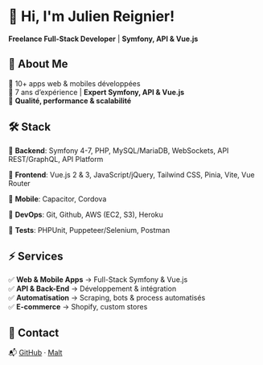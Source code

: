 # 👋 Hi, I'm Julien Reignier!

**Freelance Full-Stack Developer** | **Symfony, API & Vue.js**  

## 🚀 About Me  
🔹 10+ apps web & mobiles développées  
🔹 7 ans d’expérience | **Expert Symfony, API & Vue.js**  
🔹 **Qualité, performance & scalabilité**  

## 🛠️ Stack  
🔹 **Backend**: Symfony 4-7, PHP, MySQL/MariaDB, WebSockets, API REST/GraphQL, API Platform

🔹 **Frontend**: Vue.js 2 & 3, JavaScript/jQuery, Tailwind CSS, Pinia, Vite, Vue Router

🔹 **Mobile**: Capacitor, Cordova

🔹 **DevOps**: Git, Github, AWS (EC2, S3), Heroku

🔹 **Tests**: PHPUnit, Puppeteer/Selenium, Postman

## ⚡ Services  
✅ **Web & Mobile Apps** → Full-Stack Symfony & Vue.js  
✅ **API & Back-End** → Développement & intégration  
✅ **Automatisation** → Scraping, bots & process automatisés  
✅ **E-commerce** → Shopify, custom stores  

## 📩 Contact  

📬 [GitHub](https://github.com/juuulienr) · [Malt](https://www.malt.fr/profile/julienreignier)  
